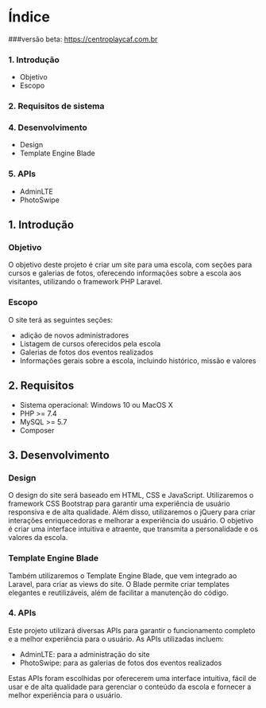# Índice

###versão beta: <https://centroplaycaf.com.br>

### 1. Introdução
- Objetivo
- Escopo
### 2. Requisitos de sistema
### 4. Desenvolvimento
- Design
- Template Engine Blade
### 5. APIs
- AdminLTE
- PhotoSwipe



## 1. Introdução

### Objetivo
O objetivo deste projeto é criar um site para uma escola, com seções para cursos e galerias de fotos, oferecendo informações sobre a escola aos visitantes, utilizando o framework PHP Laravel.

### Escopo
O site terá as seguintes seções:
- adição de novos administradores
- Listagem de cursos oferecidos pela escola
- Galerias de fotos dos eventos realizados
- Informações gerais sobre a escola, incluindo histórico, missão e valores


## 2. Requisitos
- Sistema operacional: Windows 10 ou MacOS X
- PHP >= 7.4
- MySQL >= 5.7
- Composer


## 3. Desenvolvimento

### Design
O design do site será baseado em HTML, CSS e JavaScript. Utilizaremos o framework CSS Bootstrap para garantir uma experiência de usuário responsiva e de alta qualidade. Além disso, utilizaremos o jQuery para criar interações enriquecedoras e melhorar a experiência do usuário. O objetivo é criar uma interface intuitiva e atraente, que transmita a personalidade e os valores da escola.

### Template Engine Blade
Também utilizaremos o Template Engine Blade, que vem integrado ao Laravel, para criar as views do site. O Blade permite criar templates elegantes e reutilizáveis, além de facilitar a manutenção do código.


### 4. APIs

Este projeto utilizará diversas APIs para garantir o funcionamento completo e a melhor experiência para o usuário. As APIs utilizadas incluem:

- AdminLTE: para a administração do site
- PhotoSwipe: para as galerias de fotos dos eventos realizados

Estas APIs foram escolhidas por oferecerem uma interface intuitiva, fácil de usar e de alta qualidade para gerenciar o conteúdo da escola e fornecer a melhor experiência para o usuário.

